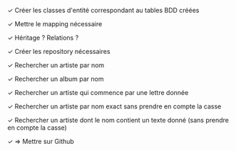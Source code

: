 ✓ Créer les classes d'entité correspondant au tables BDD créées

✓ Mettre le mapping nécessaire

✓ Héritage ? Relations ?

✓ Créer les repository nécessaires

✓ Rechercher un artiste par nom

✓ Rechercher un album par nom

✓ Rechercher un artiste qui commence par une lettre donnée

✓ Rechercher un artiste par nom exact sans prendre en compte la casse

✓ Rechercher un artiste dont le nom contient un texte donné (sans prendre en compte la casse)

✓ => Mettre sur Github
